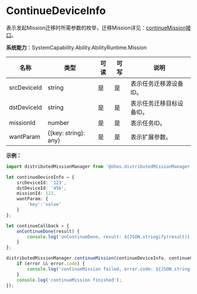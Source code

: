 # ContinueDeviceInfo

表示发起Mission迁移时所需参数的枚举，迁移Mission详见：[continueMission接口](js-apis-distributedMissionManager.md#distributedmissionmanagercontinuemission)。

**系统能力**：SystemCapability.Ability.AbilityRuntime.Mission

| 名称       | 类型   | 可读   | 可写   | 说明      |
| -------- | ------ | ---- | ---- | ------- |
| srcDeviceId | string | 是    | 是    | 表示任务迁移源设备ID。 |
| dstDeviceId | string | 是    | 是    | 表示任务迁移目标设备ID。 |
| missionId | number | 是    | 是    | 表示任务ID。 |
| wantParam | {[key: string]: any} | 是    | 是    | 表示扩展参数。 |

**示例：**

  ```ts
  import distributedMissionManager from '@ohos.distributedMissionManager';

  let continueDeviceInfo = {
      srcDeviceId: '123',
      dstDeviceId: '456',
      missionId: 123,
      wantParam: {
          'key':'value'
      }
  };

  let continueCallback = {
      onContinueDone(result) {
          console.log('onContinueDone, result: ${JSON.stringify(result)}');
      }
  };

  distributedMissionManager.continueMission(continueDeviceInfo, continueCallback, (error) => {
      if (error && error.code) {
          console.log('continueMission failed, error.code: ${JSON.stringify(error.code)}, error.message: ${JSON.stringify(error.message)}');
      }
      console.log('continueMission finished');
  });
  ```
